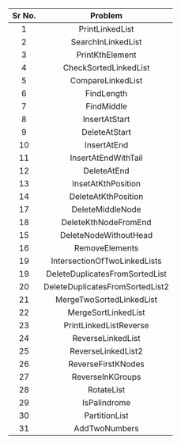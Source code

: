 | Sr No. | Problem | 
| :-------------: | :-------------: | 
| 1 | PrintLinkedList |
| 2 | SearchInLinkedList |
| 3 | PrintKthElement |
| 4 | CheckSortedLinkedList |
| 5 | CompareLinkedList |
| 6 | FindLength|
| 7 | FindMiddle |
| 8 | InsertAtStart |
| 9 | DeleteAtStart |
| 10 | InsertAtEnd |
| 11 | InsertAtEndWithTail |
| 12 | DeleteAtEnd |
| 13 | InsetAtKthPosition |
| 14 | DeleteAtKthPosition |
| 17 | DeleteMiddleNode |
| 18 | DeleteKthNodeFromEnd |
| 15 | DeleteNodeWithoutHead |
| 16 | RemoveElements | 
| 19 | IntersectionOfTwoLinkedLists | 
| 19 | DeleteDuplicatesFromSortedList |
| 20 | DeleteDuplicatesFromSortedList2 |
| 21 | MergeTwoSortedLinkedList |
| 22 | MergeSortLinkedList |
| 23 | PrintLinkedListReverse |
| 24 | ReverseLinkedList |
| 25 | ReverseLinkedList2 |
| 26 | ReverseFirstKNodes |
| 27 | ReverseInKGroups |
| 28 | RotateList |
| 29 | IsPalindrome |
| 30 | PartitionList |
| 31 | AddTwoNumbers |
